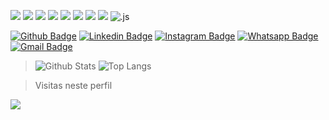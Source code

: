 ![](https://img.shields.io/badge/-SQL-000000?style=flat&logo=PostgreSQL)
![](https://img.shields.io/badge/-Git-000000?style=flat&logo=git&logoColor=F05032)
![](https://img.shields.io/badge/-GitHub-000000?style=flat&logo=github&logoColor=FFFFFF)
![](https://img.shields.io/badge/-Linux-000000?style=flat&logo=linux&logoColor=FFFF00)
![](https://img.shields.io/badge/-BootStrap-000000?style=flat&logo=BootStrap&logoColor=4B0082)
![](https://img.shields.io/badge/-HTML-000000?style=flat&logo=HTML5&logoColor=FF4500)
![](https://img.shields.io/badge/-CSS-000000?style=flat&logo=CSS3&logoColor=836FFF)
![](https://img.shields.io/badge/-JavaScript-000000?style=flat&logo=javaScript&logoColor=FFFF00)
![.js](https://img.shields.io/badge/-Node.js-000000?style=flat&logo=Node.js&logoColor=00FF00)

[![Github Badge](https://img.shields.io/github/followers/gubleo?label=Seguir&style=social)](https://github.com/gubleo)
[![Linkedin Badge](https://img.shields.io/badge/-LinkedIn-blue?style=flat-square&logo=Linkedin&logoColor=white&link=https://www.linkedin.com/in/gubleo/)](https://www.linkedin.com/in/gubleo/)
[![Instagram Badge](https://img.shields.io/badge/Instagram-C13584?style=flat-square&labelColor=C13584&logo=instagram&logoColor=white&link=https://www.instagram.com/gubleo/)](https://www.instagram.com/gubleo/)
[![Whatsapp Badge](https://img.shields.io/badge/-Whatsapp-4CA143?style=flat-square&labelColor=4CA143&logo=whatsapp&logoColor=white&link=https://api.whatsapp.com/send?phone=5511972761308)](https://api.whatsapp.com/send?phone=5511972761308)
[![Gmail Badge](https://img.shields.io/badge/-Gmail-c14438?style=flat-square&logo=Gmail&logoColor=white&link=mailto:gustavo@craos.net)](mailto:gustavo@craos.net)

>![Github Stats](https://github-readme-stats.vercel.app/api?username=gubleo&count_private=true&show_icons=true&include_all_commits=true)
>![Top Langs](https://github-readme-stats.vercel.app/api/top-langs/?username=gubleo&hide=TeX&layout=compact)


> Visitas neste perfil
<img src="https://profile-counter.glitch.me/gubleo/count.svg" />
